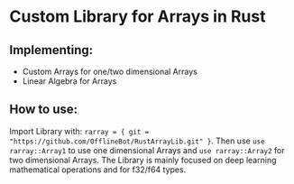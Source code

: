 # Custom Library for Arrays in Rust
## Implementing:
+ Custom Arrays for one/two dimensional Arrays
+ Linear Algebra for Arrays

## How to use:
Import Library with: `rarray = { git = "https://github.com/OfflineBot/RustArrayLib.git" }`.
Then use `use rarray::Array1` to use one dimensional Arrays and `use rarray::Array2` for two dimensional Arrays.
The Library is mainly focused on deep learning mathematical operations and for f32/f64 types.